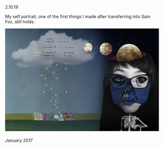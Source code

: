<a name="02.10.19"></a>

<span class="log_date">2.10.19</span>

My self portrait, one of the first things I made after transferring into Sam Fox, still holds.

![](images/02.10.19.jpg)
###### January 2017
